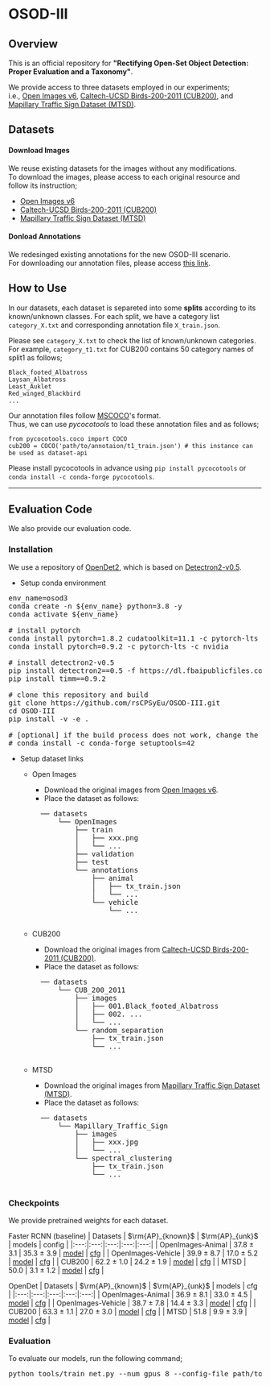 # OSOD-III 


## Overview
This is an official repository for **"Rectifying Open-Set Object Detection: Proper Evaluation and a Taxonomy"**.

We provide access to three datasets employed in our experiments;  
i.e., [Open Images v6](https://storage.googleapis.com/openimages/web/download_v6.html), [Caltech-UCSD Birds-200-2011 (CUB200)](https://www.vision.caltech.edu/datasets/cub_200_2011/), and [Mapillary Traffic Sign Dataset (MTSD)](https://www.mapillary.com/dataset/trafficsign).


## Datasets

#### Download Images  
We reuse existing datasets for the images without any modifications.  
To download the images, please access to each original resource and follow its instruction;
- [Open Images v6](https://storage.googleapis.com/openimages/web/download_v6.html)
- [Caltech-UCSD Birds-200-2011 (CUB200)](https://www.vision.caltech.edu/datasets/cub_200_2011/)
- [Mapillary Traffic Sign Dataset (MTSD)](https://www.mapillary.com/dataset/trafficsign)

#### Donload Annotations  
We redesinged existing annotations for the new OSOD-III scenario.  
For downloading our annotation files, please access [this link](https://www.dropbox.com/sh/ciw4dhy4dpcqptb/AACxgUcoT4cYfUCIQKfRB-INa?dl=0).


## How to Use
In our datasets, each dataset is separeted into some **splits** according to its known/unknown classes. For each split, we have a category list ```category_X.txt``` and corresponding annotation file ```X_train.json```.

Please see ```category_X.txt``` to check the list of known/unknown categories.  
For example, ```category_t1.txt``` for CUB200 contains 50 category names of split1 as follows;
```
Black_footed_Albatross
Laysan_Albatross
Least_Auklet
Red_winged_Blackbird
...
```

Our annotation files follow [MSCOCO](https://cocodataset.org/#home)'s format.  
Thus, we can use *pycocotools* to load these annotation files and as follows;
```
from pycocotools.coco import COCO
cub200 = COCO('path/to/annotaion/t1_train.json') # this instance can be used as dataset-api
```
Please install pycocotools in advance using `pip install pycocotools` or `conda install -c conda-forge pycocotools`.

---

## Evaluation Code
We also provide our evaluation code.

### Installation
We use a repository of [OpenDet2](https://github.com/csuhan/opendet2), which is based on [Detectron2-v0.5](https://github.com/facebookresearch/detectron2/tree/v0.5).  

- Setup conda environment
<pre>
env_name=osod3
conda create -n ${env_name} python=3.8 -y
conda activate ${env_name}

# install pytorch
conda install pytorch=1.8.2 cudatoolkit=11.1 -c pytorch-lts -c nvidia
conda install pytorch=0.9.2 -c pytorch-lts -c nvidia

# install detectron2-v0.5
pip install detectron2==0.5 -f https://dl.fbaipublicfiles.com/detectron2/wheels/cu111/torch1.8/index.html
pip install timm==0.9.2

# clone this repository and build
git clone https://github.com/rsCPSyEu/OSOD-III.git
cd OSOD-III
pip install -v -e .

# [optional] if the build process does not work, change the version of setuptools may help you.
# conda install -c conda-forge setuptools=42
</pre>

- Setup dataset links
    - Open Images
        - Download the original images from [Open Images v6](https://storage.googleapis.com/openimages/web/download_v6.html).
        - Place the dataset as follows:
        <pre>
        ── datasets
            └── OpenImages
                ├── train
                │   ├── xxx.png
                │   └── ...
                ├── validation
                ├── test
                └── annotations
                    ├── animal
                    │   ├── tx_train.json
                    │   └── ...
                    └── vehicle
                        └── ...
        </pre>

    - CUB200
        - Download the original images from [Caltech-UCSD Birds-200-2011 (CUB200)](https://www.vision.caltech.edu/datasets/cub_200_2011/).
        - Place the dataset as follows:
        <pre>
        ── datasets
            └── CUB_200_2011
                ├── images
                │   ├── 001.Black_footed_Albatross
                │   ├── 002. ...
                │   └── ...
                └── random_separation
                    ├── tx_train.json
                    └── ...
        </pre>

    - MTSD
        - Download the original images from [Mapillary Traffic Sign Dataset (MTSD)](https://www.mapillary.com/dataset/trafficsign).
        - Place the dataset as follows:
        <pre>
        ── datasets
            └── Mapillary_Traffic_Sign
                ├── images
                │   ├── xxx.jpg
                │   └── ...
                └── spectral_clustering
                    ├── tx_train.json
                    └── ...
        </pre>


### Checkpoints
We provide pretrained weights for each dataset.

Faster RCNN (baseline)
| Datasets | $\rm{AP}_{known}$ | $\rm{AP}_{unk}$ | models | config |
|:---:|:---:|:---:|:---:|:---:|
| OpenImages-Animal  | 37.8 $\pm$ 3.1 | 35.3 $\pm$ 3.9 | [model](https://www.dropbox.com/sh/ciw4dhy4dpcqptb/AAD5dpwKMRU06GwCcHO3SVEZa/models/OpenImages/animal/frcnn?dl=0&subfolder_nav_tracking=1) | [cfg](configs/OpenImages/animal)  |
| OpenImages-Vehicle | 39.9 $\pm$ 8.7 | 17.0 $\pm$ 5.2 | [model](https://www.dropbox.com/sh/ciw4dhy4dpcqptb/AAB1-VcW0567GAGU8RwG05pva/models/OpenImages/vehicle/frcnn?dl=0&subfolder_nav_tracking=1) | [cfg](configs/OpenImages/vehicle) |
| CUB200             | 62.2 $\pm$ 1.0 | 24.2 $\pm$ 1.9 | [model](https://www.dropbox.com/sh/ciw4dhy4dpcqptb/AABKvWYF0V2a2DFXc57OWfMYa/models/CUB200/frcnn?dl=0&subfolder_nav_tracking=1) | [cfg](configs/CUB200/random)      |
| MTSD               | 50.0           |  3.1 $\pm$ 1.2 | [model](https://www.dropbox.com/sh/ciw4dhy4dpcqptb/AABwl_apMjIzcppW0GcZLzqna/models/MTSD/frcnn?dl=0&subfolder_nav_tracking=1) | [cfg](configs/MTSD/spclust)       |

OpenDet
| Datasets | $\rm{AP}_{known}$ | $\rm{AP}_{unk}$ | models | cfg |
|:---:|:---:|:---:|:---:|:---:|
| OpenImages-Animal  | 36.9 $\pm$ 8.1 | 33.0 $\pm$ 4.5 | [model](https://www.dropbox.com/sh/ciw4dhy4dpcqptb/AAB_W2-s9Fw6xYyRyu4rzbjOa/models/OpenImages/animal/opendet?dl=0&subfolder_nav_tracking=1) | [cfg](configs/OpenImages/animal)  |
| OpenImages-Vehicle | 38.7 $\pm$ 7.8 | 14.4 $\pm$ 3.3 | [model](https://www.dropbox.com/sh/ciw4dhy4dpcqptb/AADRNwgu7l3_cx8Tc2X9VmHha/models/OpenImages/vehicle/opendet?dl=0&subfolder_nav_tracking=1) | [cfg](configs/OpenImages/vehicle) |
| CUB200             | 63.3 $\pm$ 1.1 | 27.0 $\pm$ 3.0 | [model](https://www.dropbox.com/sh/ciw4dhy4dpcqptb/AABAWbSrlpyPkrEEwTmZ__Iga/models/CUB200/opendet?dl=0&subfolder_nav_tracking=1) | [cfg](configs/CUB200/random)      |
| MTSD               | 51.8           |  9.9 $\pm$ 3.9 | [model](https://www.dropbox.com/sh/ciw4dhy4dpcqptb/AADOzloFV1bwf5pJMFeVOrJka/models/MTSD/opendet?dl=0&subfolder_nav_tracking=1) | [cfg](configs/MTSD/spclust)       |


### Evaluation
To evaluate our models, run the following command;
<pre>
python tools/train_net.py --num_gpus 8 --config-file path/to/configfile --eval-only MODEL.WEIGHTS path/to/model
</pre>

